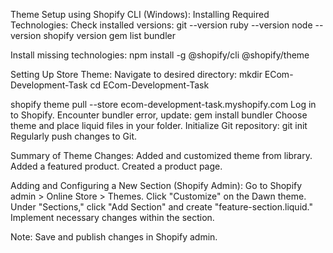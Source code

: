 Theme Setup using Shopify CLI (Windows):
Installing Required Technologies:
Check installed versions:
git --version
ruby --version
node --version
shopify version
gem list bundler

Install missing technologies:
npm install -g @shopify/cli @shopify/theme

Setting Up Store Theme:
Navigate to desired directory:
mkdir ECom-Development-Task
cd ECom-Development-Task

shopify theme pull --store ecom-development-task.myshopify.com
Log in to Shopify.
Encounter bundler error, update:
gem install bundler
Choose theme and place liquid files in your folder.
Initialize Git repository:
git init
Regularly push changes to Git.

Summary of Theme Changes:
Added and customized theme from library.
Added a featured product.
Created a product page.

Adding and Configuring a New Section (Shopify Admin):
Go to Shopify admin > Online Store > Themes.
Click "Customize" on the Dawn theme.
Under "Sections," click "Add Section" and create "feature-section.liquid."
Implement necessary changes within the section.

Note: Save and publish changes in Shopify admin.






